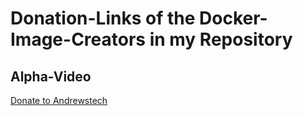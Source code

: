 # Donation-Links of the Docker-Image-Creators in my Repository






## Alpha-Video

[Donate to Andrewstech](https://paypal.me/andrewstechyoutube "Google's Homepage")
